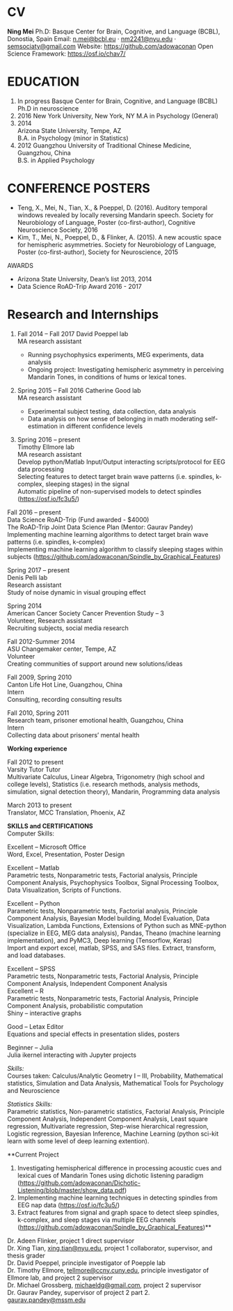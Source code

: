# CV

  **Ning Mei**
Ph.D: Basque Center for Brain, Cognitive, and Language (BCBL), Donostia, Spain
Email: n.mei@bcbl.eu · nm2241@nyu.edu · semsociaty@gmail.com
Website: https://github.com/adowaconan
Open Science Framework: https://osf.io/chav7/

# EDUCATION
1. In progress
Basque Center for Brain, Cognitive, and Language (BCBL)
      Ph.D in neuroscience
2. 2016
New York University, New York, NY
      M.A in Psychology (General)
3. 2014	     
Arizona State University, Tempe, AZ                                                                                          
      B.A. in Psychology (minor in Statistics)        
4. 2012
Guangzhou University of Traditional Chinese Medicine, Guangzhou, China                      
      B.S. in Applied Psychology                                                       


# CONFERENCE POSTERS
- Teng, X., Mei, N., Tian, X., & Poeppel, D. (2016). Auditory temporal windows revealed by locally reversing Mandarin speech. Society for Neurobiology of Language, Poster (co-first-author), Cognitive Neuroscience Society, 2016
- Kim, T., Mei, N., Poeppel, D., & Flinker, A. (2015). A new acoustic space for hemispheric asymmetries. Society for Neurobiology of Language, Poster (co-first-author), Society for Neuroscience, 2015

AWARDS
- Arizona State University, Dean’s list                                                                   2013, 2014
- Data Science RoAD-Trip Award                                                                           2016 - 2017

# Research and Internships

1. Fall 2014 – Fall 2017
    David Poeppel lab                                                                                  
      MA research assistant
      - Running psychophysics experiments, MEG experiments, data analysis
      - Ongoing project: Investigating hemispheric asymmetry in perceiving Mandarin Tones, in conditions of hums or lexical tones.

2. Spring 2015 – Fall 2016
    Catherine Good lab                                                                           
      MA research assistant
      - Experimental subject testing, data collection, data analysis
      - Data analysis on how sense of belonging in math moderating self-estimation in different confidence levels

3. Spring 2016 – present
<br/>Timothy Ellmore lab                                                                           
MA research assistant
<br/>Develop python/Matlab Input/Output interacting scripts/protocol for EEG data processing
<br/>Selecting features to detect target brain wave patterns (i.e. spindles, k-complex, sleeping stages) in the signal
<br/>Automatic pipeline of non-supervised models to detect spindles (https://osf.io/fc3u5/)

Fall 2016 – present
<br/>Data Science RoAD-Trip (Fund awarded - $4000)
<br/>The RoAD-Trip Joint Data Science Plan (Mentor: Gaurav Pandey)
<br/>Implementing machine learning algorithms to detect target brain wave patterns (i.e. spindles, k-complex)
<br/>Implementing machine learning algorithm to classify sleeping stages within subjects (https://github.com/adowaconan/Spindle_by_Graphical_Features)

Spring 2017 – present
<br/>Denis Pelli lab                                                                           
Research assistant
<br/>Study of noise dynamic in visual grouping effect

Spring 2014
<br/>American Cancer Society Cancer Prevention Study – 3 	                            
Volunteer, Research assistant
<br/>Recruiting subjects, social media research

Fall 2012-Summer 2014
<br/>ASU Changemaker center, Tempe, AZ 		                    
Volunteer
<br/>Creating communities of support around new solutions/ideas

Fall 2009, Spring 2010
<br/>Canton Life Hot Line, Guangzhou, China                                        
Intern
<br/>Consulting, recording consulting results

Fall 2010, Spring 2011
<br/>Research team, prisoner emotional health, Guangzhou, China        
Intern
<br/>Collecting data about prisoners’ mental health

**Working experience**

Fall 2012 to present
<br/>Varsity Tutor
Tutor
<br/>Multivariate Calculus, Linear Algebra, Trigonometry (high school and college levels), Statistics (i.e. research methods, analysis methods, simulation, signal detection theory), Mandarin, Programming data analysis               

March 2013 to present                                                
Translator, MCC Translation, Phoenix, AZ           

**SKILLS and CERTIFICATIONS**
<br/>Computer Skills:

Excellent – Microsoft Office
<br/>Word, Excel, Presentation, Poster Design     

Excellent – Matlab
<br/>Parametric tests, Nonparametric tests, Factorial analysis, Principle Component Analysis, Psychophysics Toolbox, Signal Processing Toolbox, Data Visualization, Scripts of Functions.

Excellent – Python
<br/>Parametric tests, Nonparametric tests, Factorial analysis, Principle Component Analysis, Bayesian Model building, Model Evaluation, Data Visualization, Lambda Functions, Extensions of Python such as MNE-python (specialize in EEG, MEG data analysis), Pandas, Theano (machine learning implementation), and PyMC3, Deep learning (Tensorflow, Keras)
<br/>Import and export excel, matlab, SPSS, and SAS files. Extract, transform, and load databases.               

Excellent – SPSS
<br/>Parametric tests, Nonparametric tests, Factorial Analysis, Principle Component Analysis, Independent Component Analysis                              
Excellent – R
<br/>Parametric tests, Nonparametric tests, Factorial Analysis, Principle Component Analysis, probabilistic computation
<br/>Shiny – interactive graphs

Good – Letax Editor
<br/>Equations and special effects in presentation slides, posters    

Beginner – Julia
<br/>Julia ikernel interacting with Jupyter projects                                                                  

*Skills:*
<br/>Courses taken: Calculus/Analytic Geometry I – III, Probability, Mathematical statistics, Simulation and Data Analysis, Mathematical Tools for Psychology and Neuroscience

*Statistics Skills:*
<br/>Parametric statistics, Non-parametric statistics, Factorial Analysis, Principle Component Analysis, Independent Component Analysis, Least square regression, Multivariate regression, Step-wise hierarchical regression, Logistic regression, Bayesian Inference, Machine Learning (python sci-kit learn with some level of deep learning extention).  


**Current Project
1. Investigating hemispherical difference in processing acoustic cues and lexical cues of Mandarin Tones using dichotic listening paradigm (https://github.com/adowaconan/Dichotic-Listening/blob/master/show_data.pdf)
2. Implementing machine learning techniques in detecting spindles from EEG nap data (https://osf.io/fc3u5/)
3. Extract features from signal and graph space to detect sleep spindles, k-complex, and sleep stages via multiple EEG channels (https://github.com/adowaconan/Spindle_by_Graphical_Features)**




Dr. Adeen Flinker,  project 1 direct supervisor
<br/>Dr. Xing Tian,  xing.tian@nyu.edu, project 1 collaborator, supervisor, and thesis grader
<br/>Dr. David Poeppel, principle investigator of Poepple lab
<br/>Dr. Timothy Ellmore, tellmore@ccny.cuny.edu, principle investigator of Ellmore lab, and project 2 supervisor
<br/>Dr. Michael Grossberg, michaeldg@gmail.com, project 2 supervisor
<br />Dr. Gaurav Pandey, supervisor of project 2 part 2. gaurav.pandey@mssm.edu
